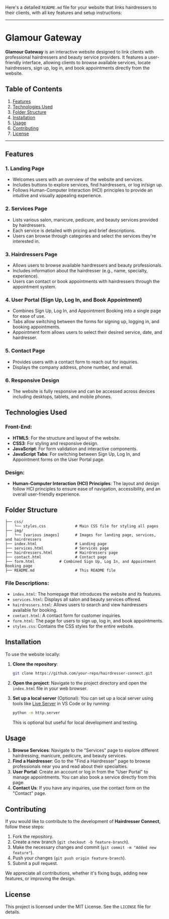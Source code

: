 Here's a detailed `README.md` file for your website that links hairdressers to their clients, with all key features and setup instructions:

---

# Glamour Gateway

**Glamour Gateway** is an interactive website designed to link clients with professional hairdressers and beauty service providers. It features a user-friendly interface, allowing clients to browse available services, locate hairdressers, sign up, log in, and book appointments directly from the website.

## Table of Contents
1. [Features](#features)
2. [Technologies Used](#technologies-used)
3. [Folder Structure](#folder-structure)
4. [Installation](#installation)
5. [Usage](#usage)
6. [Contributing](#contributing)
7. [License](#license)

---

## Features

### 1. **Landing Page**
   - Welcomes users with an overview of the website and services.
   - Includes buttons to explore services, find hairdressers, or log in/sign up.
   - Follows Human-Computer Interaction (HCI) principles to provide an intuitive and visually appealing experience.

### 2. **Services Page**
   - Lists various salon, manicure, pedicure, and beauty services provided by hairdressers.
   - Each service is detailed with pricing and brief descriptions.
   - Users can browse through categories and select the services they're interested in.

### 3. **Hairdressers Page**
   - Allows users to browse available hairdressers and beauty professionals.
   - Includes information about the hairdresser (e.g., name, specialty, experience).
   - Users can contact or book appointments with hairdressers through the appointment system.

### 4. **User Portal (Sign Up, Log In, and Book Appointment)**
   - Combines Sign Up, Log In, and Appointment Booking into a single page for ease of use.
   - Tabs allow switching between the forms for signing up, logging in, and booking appointments.
   - Appointment form allows users to select their desired service, date, and hairdresser.

### 5. **Contact Page**
   - Provides users with a contact form to reach out for inquiries.
   - Displays the company address, phone number, and email.

### 6. **Responsive Design**
   - The website is fully responsive and can be accessed across devices including desktops, tablets, and mobile phones.

## Technologies Used

### Front-End:
- **HTML5**: For the structure and layout of the website.
- **CSS3**: For styling and responsive design.
- **JavaScript**: For form validation and interactive components.
- **JavaScript Tabs**: For switching between Sign Up, Log In, and Appointment forms on the User Portal page.

### Design:
- **Human-Computer Interaction (HCI) Principles**: The layout and design follow HCI principles to ensure ease of navigation, accessibility, and an overall user-friendly experience.

## Folder Structure

```
├── css/
│   └── styles.css             # Main CSS file for styling all pages
├── img/
│   └── [various images]       # Images for landing page, services, and hairdressers
├── index.html                 # Landing page
├── services.html              # Services page
├── hairdressers.html          # Hairdressers page
├── contact.html               # Contact page
├── form.html           # Combined Sign Up, Log In, and Appointment Booking page
├── README.md                  # This README file
```

### File Descriptions:
- `index.html`: The homepage that introduces the website and its features.
- `services.html`: Displays all salon and beauty services offered.
- `hairdressers.html`: Allows users to search and view hairdressers available for booking.
- `contact.html`: A contact form for customer inquiries.
- `form.html`: The page for users to sign up, log in, and book appointments.
- `styles.css`: Contains the CSS styles for the entire website.

## Installation

To use the website locally:

1. **Clone the repository**:
   ```bash
   git clone https://github.com/your-repo/hairdresser-connect.git
   ```

2. **Open the project**:
   Navigate to the project directory and open the `index.html` file in your web browser.

3. **Set up a local server** (Optional):
   You can set up a local server using tools like [Live Server](https://marketplace.visualstudio.com/items?itemName=ritwickdey.LiveServer) in VS Code or by running:
   ```bash
   python -m http.server
   ```
   This is optional but useful for local development and testing.

## Usage

1. **Browse Services**: Navigate to the "Services" page to explore different hairdressing, manicure, pedicure, and beauty services.
2. **Find a Hairdresser**: Go to the "Find a Hairdresser" page to browse professionals near you and read about their specialties.
3. **User Portal**: Create an account or log in from the "User Portal" to manage appointments. You can also book a service directly from this page.
4. **Contact Us**: If you have any inquiries, use the contact form on the "Contact" page.

## Contributing

If you would like to contribute to the development of **Hairdresser Connect**, follow these steps:

1. Fork the repository.
2. Create a new branch (`git checkout -b feature-branch`).
3. Make the necessary changes and commit (`git commit -m "Added new feature"`).
4. Push your changes (`git push origin feature-branch`).
5. Submit a pull request.

We appreciate all contributions, whether it's fixing bugs, adding new features, or improving the design.

## License

This project is licensed under the MIT License. See the `LICENSE` file for details.
